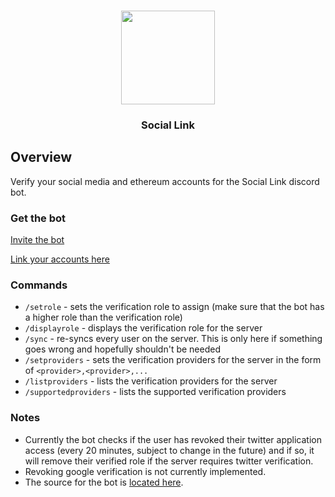 <p align="center">
   <br/>
   <a href="https://social-link.xyz" target="_blank"><img width="150px" src="https://social-link.xyz/social-link-1024.png" /></a>
   <h3 align="center">Social Link</h3>
</p>

## Overview

Verify your social media and ethereum accounts for the Social Link discord bot.

### Get the bot

[Invite the bot](https://discord.com/api/oauth2/authorize?client_id=1099405375624728597&permissions=2415921152&scope=bot)

[Link your accounts here](https://social-link.xyz)

### Commands

- `/setrole` - sets the verification role to assign (make sure that the bot has a higher role than the verification role)
- `/displayrole` - displays the verification role for the server
- `/sync` - re-syncs every user on the server. This is only here if something goes wrong and hopefully shouldn't be needed
- `/setproviders` - sets the verification providers for the server in the form of `<provider>,<provider>,...`
- `/listproviders` - lists the verification providers for the server
- `/supportedproviders` - lists the supported verification providers

### Notes

- Currently the bot checks if the user has revoked their twitter application access (every 20 minutes, subject to change in the future) and if so, it will remove their verified role if the server requires twitter verification.
- Revoking google verification is not currently implemented.
- The source for the bot is [located here](https://github.com/floomby/discord-link-bot).
